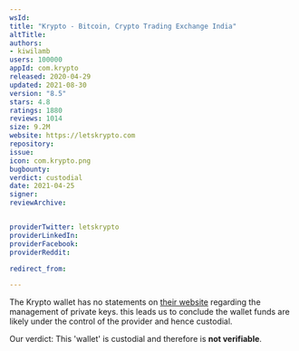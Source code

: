 ```yaml
---
wsId: 
title: "Krypto - Bitcoin, Crypto Trading Exchange India"
altTitle: 
authors:
- kiwilamb
users: 100000
appId: com.krypto
released: 2020-04-29
updated: 2021-08-30
version: "8.5"
stars: 4.8
ratings: 1880
reviews: 1014
size: 9.2M
website: https://letskrypto.com
repository: 
issue: 
icon: com.krypto.png
bugbounty: 
verdict: custodial
date: 2021-04-25
signer: 
reviewArchive:


providerTwitter: letskrypto
providerLinkedIn: 
providerFacebook: 
providerReddit: 

redirect_from:

---
```



The Krypto wallet has no statements on [their website](https://letskrypto.com) regarding the management of private keys.
this leads us to conclude the wallet funds are likely under the control of the provider and hence custodial.

Our verdict: This 'wallet' is custodial and therefore is **not verifiable**.
